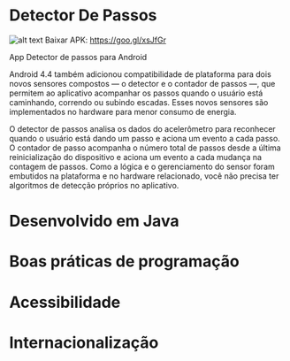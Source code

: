 # Detector De Passos

![alt text](https://lucasfogacadev.000webhostapp.com/wp-content/uploads/2018/04/passos.png)
Baixar APK: https://goo.gl/xsJfGr

App Detector de passos para Android

Android 4.4 também adicionou compatibilidade de plataforma para dois novos sensores compostos — o detector e o contador de passos —, que permitem ao aplicativo acompanhar os passos quando o usuário está caminhando, correndo ou subindo escadas. Esses novos sensores são implementados no hardware para menor consumo de energia.

O detector de passos analisa os dados do acelerômetro para reconhecer quando o usuário está dando um passo e aciona um evento a cada passo. O contador de passo acompanha o número total de passos desde a última reinicialização do dispositivo e aciona um evento a cada mudança na contagem de passos. Como a lógica e o gerenciamento do sensor foram embutidos na plataforma e no hardware relacionado, você não precisa ter algoritmos de detecção próprios no aplicativo.


# Desenvolvido em Java
# Boas práticas de programação
# Acessibilidade
# Internacionalização

